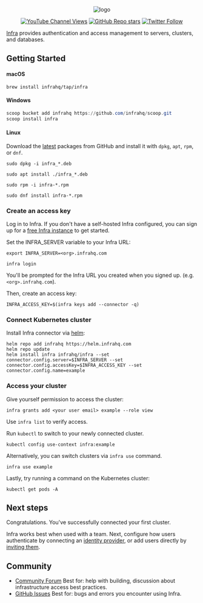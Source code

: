 <div align="center">
  <picture>
    <source media="(prefers-color-scheme: dark)" srcset="https://user-images.githubusercontent.com/251292/179098559-75b53555-e389-40cc-b910-0e53521efad2.svg">
    <img alt="logo" src="https://user-images.githubusercontent.com/251292/179098561-eaa231c1-5757-40d7-9e5f-628e5d9c3e47.svg">
  </picture>
</div>

<div align="center">

[![YouTube Channel Views](https://img.shields.io/youtube/channel/views/UCft1MzQs2BJdW8BIUu6WJkw?style=social)](https://www.youtube.com/channel/UCft1MzQs2BJdW8BIUu6WJkw) [![GitHub Repo stars](https://img.shields.io/github/stars/infrahq/infra?style=social)](https://github.com/infrahq/infra/stargazers) [![Twitter Follow](https://img.shields.io/twitter/follow/infrahq?style=social)](https://twitter.com/infrahq)

</div>

[Infra](https://infrahq.com) provides authentication and access management to servers, clusters, and databases.

## Getting Started

#### macOS

```
brew install infrahq/tap/infra
```

#### Windows

```powershell
scoop bucket add infrahq https://github.com/infrahq/scoop.git
scoop install infra
```

#### Linux

Download the [latest](https://github.com/infrahq/infra/releases/latest) packages from GitHub and install it with `dpkg`,  `apt`, `rpm`, or `dnf`.

```
sudo dpkg -i infra_*.deb

sudo apt install ./infra_*.deb

sudo rpm -i infra-*.rpm

sudo dnf install infra-*.rpm
```

### Create an access key

Log in to Infra. If you don't have a self-hosted Infra configured, you can sign up for a [free Infra instance](https://signup.infrahq.com) to get started.

Set the INFRA_SERVER variable to your Infra URL:

```
export INFRA_SERVER=<org>.infrahq.com
```

```
infra login 
```

You'll be prompted for the Infra URL you created when you signed up. (e.g. `<org>.infrahq.com`).

Then, create an access key:

```
INFRA_ACCESS_KEY=$(infra keys add --connector -q)
```

### Connect Kubernetes cluster

Install Infra connector via [helm](https://helm.sh):

```
helm repo add infrahq https://helm.infrahq.com
helm repo update
helm install infra infrahq/infra --set connector.config.server=$INFRA_SERVER --set connector.config.accessKey=$INFRA_ACCESS_KEY --set connector.config.name=example
```

### Access your cluster

Give yourself permission to access the cluster:

```
infra grants add <your user email> example --role view
```

Use `infra list` to verify access.

Run `kubectl` to switch to your newly connected cluster.

```
kubectl config use-context infra:example
```

Alternatively, you can switch clusters via `infra use` command.

```
infra use example
```

Lastly, try running a command on the Kubernetes cluster:

```
kubectl get pods -A
```

## Next steps

Congratulations. You've successfully connected your first cluster.

Infra works best when used with a team. Next, configure how users authenticate by connecting an [identity provider](https://infrahq.com/docs/manage/authentication#identity-providers), or add users directly by [inviting them](https://infrahq.com/docs/manage/users-groups#adding-a-user).

## Community

- [Community Forum](https://github.com/infrahq/infra/discussions) Best for: help with building, discussion about infrastructure access best practices.
- [GitHub Issues](https://github.com/infrahq/infra/issues) Best for: bugs and errors you encounter using Infra.
